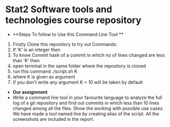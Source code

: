 # Stat2  Software tools and technologies course repository
- **Steps To follow to Use this Command Line Tool **
1. Firstly Clone this repository to try out Commands.
2. If 'K' is an integer then
3. To know Commit hash of a commit in which no of lines changed are less than 'K' then 
4. open terminal in the same folder where the repository is cloned 
5. run this command ./script.sh K
6. where K is given as argument 
7. If you don't write any argument K = 10 will be taken by default
- **Our assignment**
- Write a command line tool in your favourite language to analyze the full log of a git repository and find out commits in which less than 10 lines changed among all the files. Show the working with possible use cases.
We have made a tool named line by creating alias of the script.
All the screenshots are included in the report.
